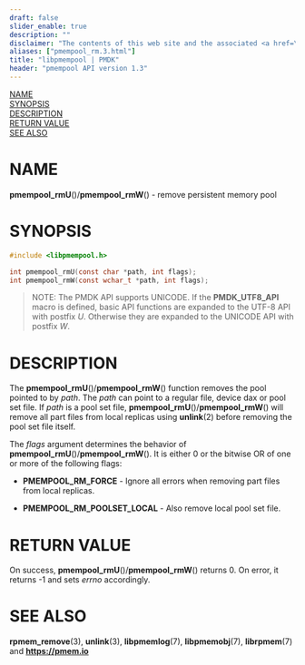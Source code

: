 ```yaml
---
draft: false
slider_enable: true
description: ""
disclaimer: "The contents of this web site and the associated <a href=\"https://github.com/pmem\">GitHub repositories</a> are BSD-licensed open source."
aliases: ["pmempool_rm.3.html"]
title: "libpmempool | PMDK"
header: "pmempool API version 1.3"
---
```


[comment]: <> (SPDX-License-Identifier: BSD-3-Clause)
[comment]: <> (Copyright 2017-2018, Intel Corporation)

[comment]: <> (pmempool_rm.3 -- man page for pool set management functions)

[NAME](#name)<br />
[SYNOPSIS](#synopsis)<br />
[DESCRIPTION](#description)<br />
[RETURN VALUE](#return-value)<br />
[SEE ALSO](#see-also)<br />

# NAME #

**pmempool_rmU**()/**pmempool_rmW**() - remove persistent memory pool

# SYNOPSIS #

```c
#include <libpmempool.h>

int pmempool_rmU(const char *path, int flags);
int pmempool_rmW(const wchar_t *path, int flags);
```


>NOTE: The PMDK API supports UNICODE. If the **PMDK_UTF8_API** macro is
defined, basic API functions are expanded to the UTF-8 API with postfix *U*.
Otherwise they are expanded to the UNICODE API with postfix *W*.

# DESCRIPTION #

The **pmempool_rmU**()/**pmempool_rmW**() function removes the pool pointed to by *path*. The *path*
can point to a regular file, device dax or pool set file. If *path* is a pool
set file, **pmempool_rmU**()/**pmempool_rmW**() will remove all part files from local replicas
using **unlink**(2) before removing the pool set file itself.

The *flags* argument determines the behavior of **pmempool_rmU**()/**pmempool_rmW**().
It is either 0 or the bitwise OR of one or more of the following flags:

+ **PMEMPOOL_RM_FORCE** - Ignore all errors when removing part files from
local replicas.

+ **PMEMPOOL_RM_POOLSET_LOCAL** - Also remove local pool set file.



# RETURN VALUE #

On success, **pmempool_rmU**()/**pmempool_rmW**() returns 0. On error, it returns -1 and sets
*errno* accordingly.

# SEE ALSO #

**rpmem_remove**(3), **unlink**(3), **libpmemlog**(7),
**libpmemobj**(7), **librpmem**(7) and **<https://pmem.io>**
